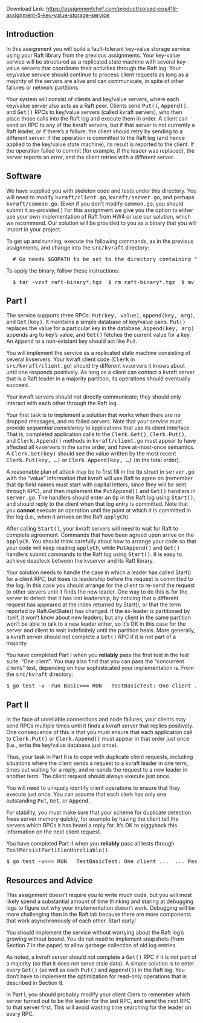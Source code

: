 Download Link: https://assignmentchef.com/product/solved-cos418-assignment-5-key-value-storage-service
<br>
<h2><a id="user-content-introduction" class="anchor" href="https://github.com/theoliao1998/Distributed-Systems/tree/master/5%20Key-Value%20Storage%20Service#introduction" aria-hidden="true"></a>Introduction</h2>

In this assignment you will build a fault-tolerant key-value storage service using your Raft library from the previous assignments. Your key-value service will be structured as a replicated state machine with several key-value servers that coordinate their activities through the Raft log. Your key/value service should continue to process client requests as long as a majority of the servers are alive and can communicate, in spite of other failures or network partitions.

Your system will consist of clients and key/value servers, where each key/value server also acts as a Raft peer. Clients send <tt>Put()</tt>, <tt>Append()</tt>, and <tt>Get()</tt> RPCs to key/value servers (called kvraft servers), who then place those calls into the Raft log and execute them in order. A client can send an RPC to any of the kvraft servers, but if that server is not currently a Raft leader, or if there’s a failure, the client should retry by sending to a different server. If the operation is committed to the Raft log (and hence applied to the key/value state machine), its result is reported to the client. If the operation failed to commit (for example, if the leader was replaced), the server reports an error, and the client retries with a different server.

<h2><a id="user-content-software" class="anchor" href="https://github.com/theoliao1998/Distributed-Systems/tree/master/5%20Key-Value%20Storage%20Service#software" aria-hidden="true"></a>Software</h2>

We have supplied you with skeleton code and tests under this directory. You will need to modify <tt>kvraft/client.go</tt>, <tt>kvraft/server.go</tt>, and perhaps <tt>kvraft/common.go</tt>. (Even if you don’t modify <tt>common.go</tt>, you should submit it as-provided.) For this assignment we give you the option to either use your own implementation of Raft from HW4 or use our solution, which we recommend. Our solution will be provided to you as a binary that you will import in your project.

To get up and running, execute the following commands, as in the previous assignments, and change into the <tt>src/kvraft</tt> directory:

<pre>  # Go needs $GOPATH to be set to the directory containing "src"  $ cd 418/assignment5  $ export GOPATH="$PWD"  $ cd "$GOPATH/src/kvraft"</pre>

To apply the binary, follow these instructions:

<pre>  $ tar -vzxf raft-binary*.tgz  $ rm raft-binary*.tgz  $ mv raft.go src/raft/raft.go  $ cd src/kvraft  $ go test # this should now print "Creating RAFT instance from binary"</pre>

<h2><a id="user-content-part-i" class="anchor" href="https://github.com/theoliao1998/Distributed-Systems/tree/master/5%20Key-Value%20Storage%20Service#part-i" aria-hidden="true"></a>Part I</h2>

The service supports three RPCs: <tt>Put(key, value)</tt>, <tt>Append(key, arg)</tt>, and <tt>Get(key)</tt>. It maintains a simple database of key/value pairs. <tt>Put()</tt> replaces the value for a particular key in the database, <tt>Append(key, arg)</tt> appends arg to key’s value, and <tt>Get()</tt> fetches the current value for a key. An <tt>Append</tt> to a non-existant key should act like <tt>Put</tt>.

You will implement the service as a replicated state machine consisting of several kvservers. Your kvraft client code (<tt>Clerk</tt> in <tt>src/kvraft/client.go</tt>) should try different kvservers it knows about until one responds positively. As long as a client can contact a kvraft server that is a Raft leader in a majority partition, its operations should eventually succeed.

Your kvraft servers should not directly communicate; they should only interact with each other through the Raft log.

Your first task is to implement a solution that works when there are no dropped messages, and no failed servers. Note that your service must provide <em>sequential consistency</em> to applications that use its client interface. That is, completed application calls to the <tt>Clerk.Get()</tt>, <tt>Clerk.Put()</tt>, and <tt>Clerk.Append()</tt> methods in <tt>kvraft/client.go</tt> must appear to have affected all kvservers in the same order, and have at-most-once semantics. A <tt>Clerk.Get(key)</tt> should see the value written by the most recent <tt>Clerk.Put(key, …)</tt> or <tt>Clerk.Append(key, …)</tt> (in the total order).

A reasonable plan of attack may be to first fill in the <tt>Op</tt> struct in <tt>server.go</tt> with the “value” information that kvraft will use Raft to agree on (remember that <tt>Op</tt> field names must start with capital letters, since they will be sent through RPC), and then implement the <tt>PutAppend()</tt> and <tt>Get()</tt> handlers in <tt>server.go</tt>. The handlers should enter an <tt>Op</tt> in the Raft log using <tt>Start()</tt>, and should reply to the client when that log entry is committed. Note that you <strong>cannot</strong> execute an operation until the point at which it is committed in the log (i.e., when it arrives on the Raft <tt>applyCh</tt>).

After calling <tt>Start()</tt>, your kvraft servers will need to wait for Raft to complete agreement. Commands that have been agreed upon arrive on the <tt>applyCh</tt>. You should think carefully about how to arrange your code so that your code will keep reading <tt>applyCh</tt>, while <tt>PutAppend()</tt> and <tt>Get()</tt> handlers submit commands to the Raft log using <tt>Start()</tt>. It is easy to achieve deadlock between the kvserver and its Raft library.

Your solution needs to handle the case in which a leader has called Start() for a client RPC, but loses its leadership before the request is committed to the log. In this case you should arrange for the client to re-send the request to other servers until it finds the new leader. One way to do this is for the server to detect that it has lost leadership, by noticing that a different request has appeared at the index returned by Start(), or that the term reported by Raft.GetState() has changed. If the ex-leader is partitioned by itself, it won’t know about new leaders; but any client in the same partition won’t be able to talk to a new leader either, so it’s OK in this case for the server and client to wait indefinitely until the partition heals. More generally, a kvraft server should not complete a <tt>Get()</tt> RPC if it is not part of a majority.

You have completed Part I when you <strong>reliably</strong> pass the first test in the test suite: “One client”. You may also find that you can pass the “concurrent clients” test, depending on how sophisticated your implementation is. From the <tt>src/kvraft</tt> directory:

<pre>$ go test -v -run Basic=== RUN   TestBasicTest: One client ...  ... Passed--- PASS: TestBasic (15.18s)PASSok  kvraft 15.190s</pre>

<h2><a id="user-content-part-ii" class="anchor" href="https://github.com/theoliao1998/Distributed-Systems/tree/master/5%20Key-Value%20Storage%20Service#part-ii" aria-hidden="true"></a>Part II</h2>

In the face of unreliable connections and node failures, your clients may send RPCs multiple times until it finds a kvraft server that replies positively. One consequence of this is that you must ensure that each application call to <tt>Clerk.Put()</tt> or <tt>Clerk.Append()</tt> must appear in that order just once (i.e., write the key/value database just once).

Thus, your task in Part II is to cope with duplicate client requests, including situations where the client sends a request to a kvraft leader in one term, times out waiting for a reply, and re-sends the request to a new leader in another term. The client request should always execute just once.

You will need to uniquely identify client operations to ensure that they execute just once. You can assume that each clerk has only one outstanding <tt>Put</tt>, <tt>Get</tt>, or <tt>Append</tt>.

For stability, you must make sure that your scheme for duplicate detection frees server memory quickly, for example by having the client tell the servers which RPCs it has heard a reply for. It’s OK to piggyback this information on the next client request.

You have completed Part II when you <strong>reliably</strong> pass all tests through <tt>TestPersistPartitionUnreliable()</tt>.

<pre>$ go test -v=== RUN   TestBasicTest: One client ...  ... Passed--- PASS: TestBasic (15.22s)=== RUN   TestConcurrentTest: concurrent clients ...  ... Passed--- PASS: TestConcurrent (15.83s)=== RUN   TestUnreliableTest: unreliable ...  ... Passed--- PASS: TestUnreliable (16.68s)=== RUN   TestUnreliableOneKeyTest: Concurrent Append to same key, unreliable ...  ... Passed--- PASS: TestUnreliableOneKey (1.40s)=== RUN   TestOnePartitionTest: Progress in majority ...  ... PassedTest: No progress in minority ...  ... PassedTest: Completion after heal ...  ... Passed--- PASS: TestOnePartition (2.54s)=== RUN   TestManyPartitionsOneClientTest: many partitions ...  ... Passed--- PASS: TestManyPartitionsOneClient (24.08s)=== RUN   TestManyPartitionsManyClientsTest: many partitions, many clients ...  ... Passed--- PASS: TestManyPartitionsManyClients (26.12s)=== RUN   TestPersistOneClientTest: persistence with one client ...  ... Passed--- PASS: TestPersistOneClient (18.68s)=== RUN   TestPersistConcurrentTest: persistence with concurrent clients ...  ... Passed--- PASS: TestPersistConcurrent (19.34s)=== RUN   TestPersistConcurrentUnreliableTest: persistence with concurrent clients, unreliable ...  ... Passed--- PASS: TestPersistConcurrentUnreliable (20.37s)=== RUN   TestPersistPartitionTest: persistence with concurrent clients and repartitioning servers...  ... Passed--- PASS: TestPersistPartition (26.91s)=== RUN   TestPersistPartitionUnreliableTest: persistence with concurrent clients and repartitioning servers, unreliable...  ... Passed--- PASS: TestPersistPartitionUnreliable (26.89s)PASSok  kvraft 214.069s</pre>

<h2><a id="user-content-resources-and-advice" class="anchor" href="https://github.com/theoliao1998/Distributed-Systems/tree/master/5%20Key-Value%20Storage%20Service#resources-and-advice" aria-hidden="true"></a>Resources and Advice</h2>

This assignment doesn’t require you to write much code, but you will most likely spend a substantial amount of time thinking and staring at debugging logs to figure out why your implementation doesn’t work. Debugging will be more challenging than in the Raft lab because there are more components that work asynchronously of each other. Start early!

You should implement the service without worrying about the Raft log’s growing without bound. You do not need to implement snapshots (from Section 7 in the paper) to allow garbage collection of old log entries.

As noted, a kvraft server should not complete a <tt>Get()</tt> RPC if it is not part of a majority (so that it does not serve stale data). A simple solution is to enter every <tt>Get()</tt> (as well as each <tt>Put()</tt> and <tt>Append()</tt>) in the Raft log. You don’t have to implement the optimization for read-only operations that is described in Section 8.

In Part I, you should probably modify your client Clerk to remember which server turned out to be the leader for the last RPC, and send the next RPC to that server first. This will avoid wasting time searching for the leader on every RPC.